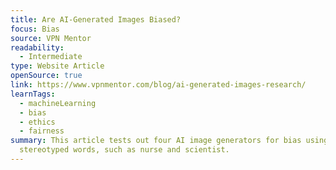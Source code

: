 ```yaml
---
title: Are AI-Generated Images Biased?
focus: Bias
source: VPN Mentor
readability:
  - Intermediate
type: Website Article
openSource: true
link: https://www.vpnmentor.com/blog/ai-generated-images-research/
learnTags:
  - machineLearning
  - bias
  - ethics
  - fairness
summary: This article tests out four AI image generators for bias using thirteen
  stereotyped words, such as nurse and scientist.
---
```

